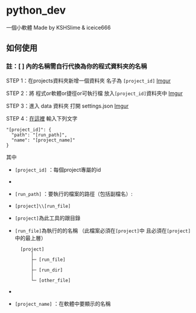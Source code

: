 # python_dev
一個小軟體
Made by KSHSlime & iceice666

## 如何使用
### 註：[ ] 內的名稱需自行代換為你的程式資料夾的名稱

STEP 1：在projects資料夾新增一個資料夾 名子為 `[project_id]`
[Imgur](https://i.imgur.com/9zfDyL7.png)

STEP 2：將 程式or軟體or捷徑or可執行檔 放入`[project_id]`資料夾中
[Imgur](https://i.imgur.com/cAt9S0z.png)

STEP 3：進入 data 資料夾 打開 settings.json
[Imgur](https://i.imgur.com/lJYqM0y.png)

STEP 4：[在這裡](https://i.imgur.com/fXAkc6q.png) 輸入下列文字

```
"[project_id]": {
  "path": "[run_path]",
  "name": "[project_name]"
}
```

其中

- `[project_id]` ：每個project專屬的id

-

+  `[run_path]` ：要執行的檔案的路徑（包括副檔名）:
+ `[project]\\[run_file]` 
+ `[project]`為此工具的跟目錄
+ `[run_file]`為執行的的名稱 （此檔案必須在`[project]`中 且必須在`[project]`中的最上層）
        
        [project]
            │
            ├─ [run_file]
            │
            ├─ [run_dir]
            │
            └─ [other_file]
        
        


-

- `[project_name]` ：在軟體中要顯示的名稱

